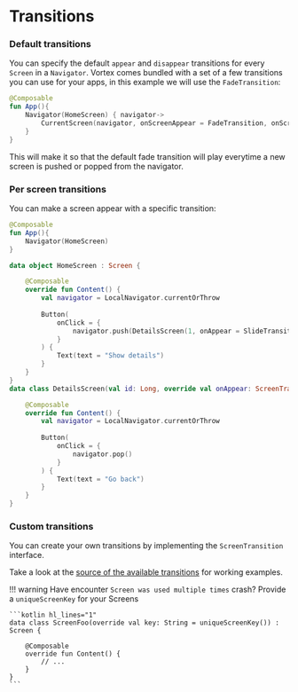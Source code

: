 # Transitions


### Default transitions

You can specify the default `appear` and `disappear` transitions for every `Screen` in a `Navigator`.
Vortex comes bundled with a set of a few transitions you can use for your apps, in this example we will use the `FadeTransition`:

```kotlin hl_lines="4"
@Composable
fun App(){
    Navigator(HomeScreen) { navigator->
        CurrentScreen(navigator, onScreenAppear = FadeTransition, onScreenDisappear = FadeTransition)
    }
}
```

This will make it so that the default fade transition will play everytime a new screen is pushed or popped from the navigator.

### Per screen transitions

You can make a screen appear with a specific transition:

```kotlin hl_lines="14 21"
@Composable
fun App(){
    Navigator(HomeScreen)
}

data object HomeScreen : Screen {

    @Composable
    override fun Content() {
        val navigator = LocalNavigator.currentOrThrow
        
        Button(
            onClick = {
                navigator.push(DetailsScreen(1, onAppear = SlideTransition.Horizontal.Appear))
            }
        ) {
            Text(text = "Show details")
        }
    }
}
data class DetailsScreen(val id: Long, override val onAppear: ScreenTransition?) : Screen {

    @Composable
    override fun Content() {
        val navigator = LocalNavigator.currentOrThrow
        
        Button(
            onClick = {
                navigator.pop()
            }
        ) {
            Text(text = "Go back")
        }
    }
}
```

### Custom transitions

You can create your own transitions by implementing the `ScreenTransition` interface.

Take a look at the [source of the available transitions](https://github.com/hristogochev/vortex/tree/main/vortex/src/commonMain/kotlin/com/hristogochev/vortex/transitions) for working examples.

!!! warning
    Have encounter `Screen was used multiple times` crash? Provide a `uniqueScreenKey` for your Screens

    ```kotlin hl_lines="1"
    data class ScreenFoo(override val key: String = uniqueScreenKey()) : Screen {
    
        @Composable
        override fun Content() {
            // ...
        }
    }
    ```





